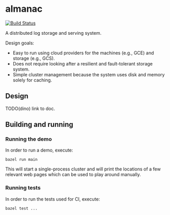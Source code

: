 # almanac

[![Build Status](https://travis-ci.org/dinowernli/almanac.svg?branch=master)](https://travis-ci.org/dinowernli/almanac)

A distributed log storage and serving system.

Design goals:
* Easy to run using cloud providers for the machines (e.g., GCE) and storage (e.g., GCS).
* Does not require looking after a resilient and fault-tolerant storage system.
* Simple cluster management because the system uses disk and memory solely for caching.

## Design

TODO(dino) link to doc.

## Building and running

### Running the demo

In order to run a demo, execute:

`bazel run main`

This will start a single-process cluster and will print the locations of a few relevant web pages which can be used to play around manually.

### Running tests

In order to run the tests used for CI, execute:

`bazel test ...`

